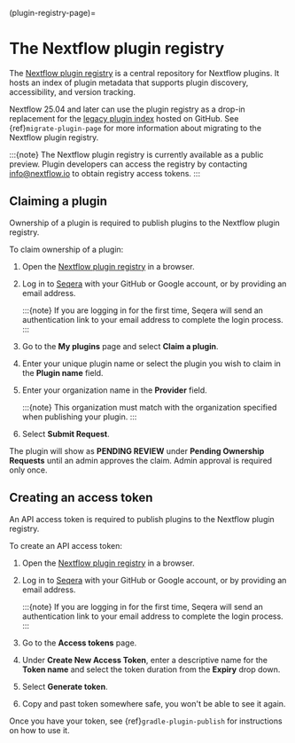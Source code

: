 (plugin-registry-page)=

# The Nextflow plugin registry

The [Nextflow plugin registry](https://registry.nextflow.io/) is a central repository for Nextflow plugins. It hosts an index of plugin metadata that supports plugin discovery, accessibility, and version tracking.

Nextflow 25.04 and later can use the plugin registry as a drop-in replacement for the [legacy plugin index](https://github.com/nextflow-io/plugins) hosted on GitHub. See {ref}`migrate-plugin-page` for more information about migrating to the Nextflow plugin registry.

:::{note}
The Nextflow plugin registry is currently available as a public preview. Plugin developers can access the registry by contacting [info@nextflow.io](mailto:info@nextflow.io) to obtain registry access tokens.
:::

## Claiming a plugin

Ownership of a plugin is required to publish plugins to the Nextflow plugin registry.

To claim ownership of a plugin:

1. Open the [Nextflow plugin registry](https://registry.nextflow.io/) in a browser.
2. Log in to [Seqera](https://cloud.seqera.io/login) with your GitHub or Google account, or by providing an email address.

    :::{note}
    If you are logging in for the first time, Seqera will send an authentication link to your email address to complete the login process.
    :::

3. Go to the **My plugins** page and select **Claim a plugin**.
4. Enter your unique plugin name or select the plugin you wish to claim in the **Plugin name** field.
5. Enter your organization name in the **Provider** field.

    :::{note}
    This organization must match with the organization specified when publishing your plugin.
    :::

6. Select **Submit Request**.

The plugin will show as **PENDING REVIEW** under **Pending Ownership Requests** until an admin approves the claim. Admin approval is required only once.

## Creating an access token

An API access token is required to publish plugins to the Nextflow plugin registry.

To create an API access token:

1. Open the [Nextflow plugin registry](https://registry.nextflow.io/) in a browser.
2. Log in to [Seqera](https://cloud.seqera.io/login) with your GitHub or Google account, or by providing an email address.

    :::{note}
    If you are logging in for the first time, Seqera will send an authentication link to your email address to complete the login process.
    :::

3. Go to the **Access tokens** page.
4. Under **Create New Access Token**, enter a descriptive name for the **Token name** and select the token duration from the **Expiry** drop down.
5. Select **Generate token**.
6. Copy and past token somewhere safe, you won't be able to see it again.

Once you have your token, see {ref}`gradle-plugin-publish` for instructions on how to use it.
